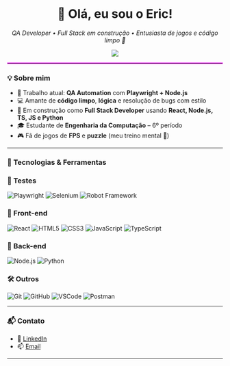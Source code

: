 <h1 align="center">👋 Olá, eu sou o Eric!</h1>

<p align="center">
  <em>QA Developer • Full Stack em construção • Entusiasta de jogos e código limpo 👾</em>
</p>

<p align="center">
 <img src="https://readme-typing-svg.herokuapp.com?font=JetBrains+Mono&size=18&duration=4000&pause=1000&color=F700FF&center=true&vCenter=true&width=700&lines=Code,+test,+repeat.;Melhorando+1+bug+por+vez...;Sempre+em+evolução!+🚀" />
</p>

<hr style="border: 1px solid #F700FF;"/>

### 💡 Sobre mim

- 🎯 Trabalho atual: **QA Automation** com **Playwright + Node.js**
- 💻 Amante de **código limpo**, **lógica** e resolução de bugs com estilo
- 🚧 Em construção como **Full Stack Developer** usando **React, Node.js, TS, JS e Python**
- 🎓 Estudante de **Engenharia da Computação** – 6º período
- 🎮 Fã de jogos de **FPS** e **puzzle** (meu treino mental 🧠)

---

### 🧰 Tecnologias & Ferramentas

### 🧪 Testes  
<p>
  <img src="https://img.shields.io/badge/Playwright-45ba63?style=for-the-badge&logo=playwright&logoColor=white" alt="Playwright" />
  <img src="https://img.shields.io/badge/Selenium-43B02A?style=for-the-badge&logo=selenium&logoColor=white" alt="Selenium" />
  <img src="https://img.shields.io/badge/Robot_Framework-000000?style=for-the-badge&logo=robotframework&logoColor=white" alt="Robot Framework" />
</p>

### 🚀 Front-end  
<p>
  <img src="https://img.shields.io/badge/React-20232A?style=for-the-badge&logo=react&logoColor=61DAFB" alt="React" />
  <img src="https://img.shields.io/badge/HTML5-E34F26?style=for-the-badge&logo=html5&logoColor=white" alt="HTML5" />
  <img src="https://img.shields.io/badge/CSS3-1572B6?style=for-the-badge&logo=css3&logoColor=white" alt="CSS3" />
  <img src="https://img.shields.io/badge/JavaScript-F7DF1E?style=for-the-badge&logo=javascript&logoColor=black" alt="JavaScript" />
  <img src="https://img.shields.io/badge/TypeScript-007ACC?style=for-the-badge&logo=typescript&logoColor=white" alt="TypeScript" />
</p>

### 🧠 Back-end  
<p>
  <img src="https://img.shields.io/badge/Node.js-339933?style=for-the-badge&logo=nodedotjs&logoColor=white" alt="Node.js" />
  <img src="https://img.shields.io/badge/Python-3776AB?style=for-the-badge&logo=python&logoColor=white" alt="Python" />
</p>

### 🛠️ Outros  
<p>
  <img src="https://img.shields.io/badge/Git-F05032?style=for-the-badge&logo=git&logoColor=white" alt="Git" />
  <img src="https://img.shields.io/badge/GitHub-181717?style=for-the-badge&logo=github&logoColor=white" alt="GitHub" />
  <img src="https://img.shields.io/badge/VSCode-007ACC?style=for-the-badge&logo=visualstudiocode&logoColor=white" alt="VSCode" />
  <img src="https://img.shields.io/badge/Postman-F05032?style=for-the-badge&logo=postman&logoColor=white" alt="Postman" />
</p>

---

### 📬 Contato

- 💼 [LinkedIn](https://www.linkedin.com/in/eric-de-souza-genovez-74b33620a/)
- 📫 [Email](mailto:ericgenovez@hotmail.com)

---
